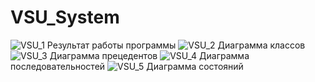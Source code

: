# VSU_System
![VSU_1](https://user-images.githubusercontent.com/97235450/208788174-66dae036-5ad0-4016-aa66-96682940a11f.jpg)
Результат работы программы
![VSU_2](https://user-images.githubusercontent.com/97235450/208788273-4957c687-0e87-49b4-9b1f-7fdedb224b72.jpg)
Диаграмма классов
![VSU_3](https://user-images.githubusercontent.com/97235450/208788303-7ac97454-c1e7-4c6b-823d-ce9e1b345033.jpg)
Диаграмма прецедентов
![VSU_4](https://user-images.githubusercontent.com/97235450/208788449-cf5af031-ba80-4693-93a5-452a26a28c6b.png)
Диаграмма последовательностей
![VSU_5](https://user-images.githubusercontent.com/97235450/208788691-0586194a-7aaf-488b-bc83-084a3cee8933.png)
Диаграмма состояний
